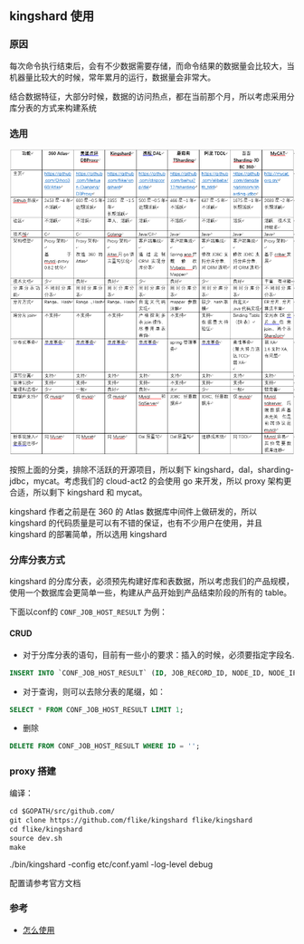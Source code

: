 ## kingshard 使用



### 原因

​	每次命令执行结束后，会有不少数据需要存储，而命令结果的数据量会比较大，当机器量比较大的时候，常年累月的运行，数据量会非常大。

​	结合数据特征，大部分时候，数据的访问热点，都在当前那个月，所以考虑采用分库分表的方式来构建系统



### 选用

![assets/db-proxy.png](../assets/db-proxy.png)

按照上面的分类，排除不活跃的开源项目，所以剩下 kingshard，dal，sharding-jdbc，mycat。考虑我们的 cloud-act2 的会使用 go 来开发，所以 proxy 架构更合适，所以剩下 kingshard 和 mycat。

kingshard 作者之前是在 360 的 Atlas 数据库中间件上做研发的，所以 kingshard 的代码质量是可以有不错的保证，也有不少用户在使用，并且 kingshard 的部署简单，所以选用 kingshard



### 分库分表方式

kingshard 的分库分表，必须预先构建好库和表数据，所以考虑我们的产品规模，使用一个数据库会更简单一些，构建从产品开始到产品结束阶段的所有的 table。



下面以conf的 `CONF_JOB_HOST_RESULT` 为例：



#### CRUD



- 对于分库分表的语句，目前有一些小的要求：插入的时候，必须要指定字段名.

```sql
INSERT INTO `CONF_JOB_HOST_RESULT` (ID, JOB_RECORD_ID, NODE_ID, NODE_IP, RETURN_CODE, START_TIME, END_TIME, STDOUT, STDERR, RUN_AS, EXECUTION_ID, EXECUTE_STATUS, RESULT_STATUS, RESULT_RELATIVE_PATH)  VALUES ('00004dd2-f8e5-48a7-b486-7325b36bcddc','32487fe-68a3-42d2-9c3d-395a8c267821','a6f3b2fa-b6d4-4437-bf9e-8ae6c3ead52c','10.0.0.123',0,'2018-06-19 18:01:00','2018-06-19 18:01:03','119:51:04','mem:85:10:fail:\ncpu:15.5:10:success:\ndisk-/dev/vda1:86:10:fail:\n','','root','1f68de31-6101-4a15-9a1c-976236143221','DONE','SUCCESS',NULL);

```



- 对于查询，则可以去除分表的尾缀，如：

```sql
SELECT * FROM CONF_JOB_HOST_RESULT LIMIT 1;
```

- 删除

```sql
DELETE FROM CONF_JOB_HOST_RESULT WHERE ID = '';
```

  

### proxy 搭建

编译：
```
cd $GOPATH/src/github.com/
git clone https://github.com/flike/kingshard flike/kingshard 
cd flike/kingshard 
source dev.sh
make
```

./bin/kingshard -config etc/conf.yaml -log-level debug


配置请参考官方文档


### 参考

- [怎么使用](https://github.com/flike/kingshard/blob/master/doc/KingDoc/how_to_use_kingshard.md)




























































































